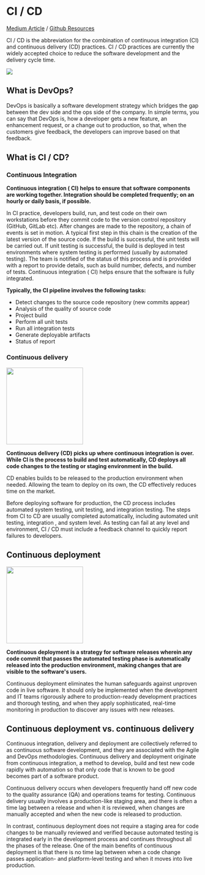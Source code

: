 # CI / CD

[Medium Article](https://medium.com/devops-dudes/what-is-ci-cd-continuous-integration-continuous-delivery-in-2020-988765f5d116) / [Github Resources](https://resources.github.com/ci-cd/)

CI / CD is the abbreviation for the combination of continuous integration (CI) and continuous delivery (CD) practices. CI / CD practices are currently the widely accepted choice to reduce the software development and the delivery cycle time.

<img src="https://encrypted-tbn0.gstatic.com/images?q=tbn:ANd9GcTinCCOoVm6bzv_KoI0UkPQ23gK4l6plylqJQ&usqp=CAU">

## What is DevOps?
DevOps is basically a software development strategy which bridges the gap between the dev side and the ops side of the company. In simple terms, you can say that DevOps is, how a developer gets a new feature, an enhancement request, or a change out to production, so that,  when the customers give feedback, the developers can improve based on that feedback.

## What is CI / CD?

### Continuous Integration

**Continuous integration ( CI) helps to ensure that software components are working together. Integration should be completed frequently; on an hourly or daily basis, if possible.**

In CI practice, developers build, run, and test code on their own workstations before they commit code to the version control repository (GitHub, GitLab etc). After changes are made to the repository, a chain of events is set in motion. A typical first step in this chain is the creation of the latest version of the source code. If the build is successful, the unit tests will be carried out. If unit testing is successful, the build is deployed in test environments where system testing is performed (usually by automated testing). The team is notified of the status of this process and is provided with a report to provide details, such as build number, defects, and number of tests. Continuous integration ( CI) helps ensure that the software is fully integrated.

**Typically, the CI pipeline involves the following tasks:**

- Detect changes to the source code repository (new commits appear)
- Analysis of the quality of source code
- Project build
- Perform all unit tests
- Run all integration tests
- Generate deployable artifacts
- Status of report

### Continuous delivery

<img src="https://d1jnx9ba8s6j9r.cloudfront.net/blog/wp-content/uploads/2018/07/Cde.png" style="height: 200px;">


**Continuous delivery (CD) picks up where continuous integration is over. While CI is the process to build and test automatically, CD deploys all code changes to the testing or staging environment in the build.**

CD enables builds to be released to the production environment when needed. Allowing the team to deploy on its own, the CD effectively reduces time on the market.

Before deploying software for production, the CD process includes automated system testing, unit testing, and integration testing. The steps from CI to CD are usually completed automatically, including automated unit testing, integration , and system level. As testing can fail at any level and environment, CI / CD must include a feedback channel to quickly report failures to developers.

## Continuous deployment
<img src="https://d1jnx9ba8s6j9r.cloudfront.net/blog/wp-content/uploads/2018/07/Cdep-1.png" style="height: 200px;">

**Continuous deployment is a strategy for software releases wherein any code commit that passes the automated testing phase is automatically released into the production environment, making changes that are visible to the software's users.**

Continuous deployment eliminates the human safeguards against unproven code in live software. It should only be implemented when the development and IT teams rigorously adhere to production-ready development practices and thorough testing, and when they apply sophisticated, real-time monitoring in production to discover any issues with new releases.

## Continuous deployment vs. continuous delivery

Continuous integration, delivery and deployment are collectively referred to as continuous software development, and they are associated with the Agile and DevOps methodologies. Continuous delivery and deployment originate from continuous integration, a method to develop, build and test new code rapidly with automation so that only code that is known to be good becomes part of a software product.

Continuous delivery occurs when developers frequently hand off new code to the quality assurance (QA) and operations teams for testing. Continuous delivery usually involves a production-like staging area, and there is often a time lag between a release and when it is reviewed, when changes are manually accepted and when the new code is released to production.

In contrast, continuous deployment does not require a staging area for code changes to be manually reviewed and verified because automated testing is integrated early in the development process and continues throughout all the phases of the release. One of the main benefits of continuous deployment is that there is no time lag between when a code change passes application- and platform-level testing and when it moves into live production.
